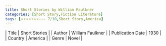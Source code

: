 ```yaml
---
title: Short Stories by William Faulkner
categories: [Short Story,Fiction Literature]
tags: [⭐⭐⭐⭐⭐⭐⭐☆☆☆ 7/10,Short Story,America]
---     
```

| Title | Short Stories  |
| Author |  William Faulkner  |
| Publication Date | 1930   |
| Country | America |
| Genre | Novel  |
        